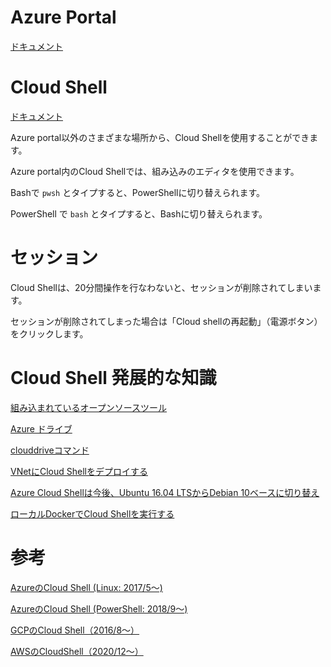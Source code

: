 # Azure Portal

[ドキュメント](https://docs.microsoft.com/ja-jp/azure/azure-portal/)


# Cloud Shell

[ドキュメント](https://docs.microsoft.com/ja-jp/azure/cloud-shell/overview)

Azure portal以外のさまざまな場所から、Cloud Shellを使用することができます。

Azure portal内のCloud Shellでは、組み込みのエディタを使用できます。

Bashで `pwsh` とタイプすると、PowerShellに切り替えられます。

PowerShell で `bash` とタイプすると、Bashに切り替えられます。

# セッション

Cloud Shellは、20分間操作を行なわないと、セッションが削除されてしまいます。

セッションが削除されてしまった場合は「Cloud shellの再起動」（電源ボタン）をクリックします。

# Cloud Shell 発展的な知識

[組み込まれているオープンソースツール](https://docs.microsoft.com/ja-jp/azure/cloud-shell/features#deep-integration-with-open-source-tooling)

[Azure ドライブ](https://docs.microsoft.com/ja-jp/azure/cloud-shell/features#azure-drive-azure)

[clouddriveコマンド](https://docs.microsoft.com/ja-jp/azure/cloud-shell/persisting-shell-storage#clouddrive-commands)

[VNetにCloud Shellをデプロイする](https://docs.microsoft.com/ja-jp/azure/cloud-shell/private-vnet)

[Azure Cloud Shellは今後、Ubuntu 16.04 LTSからDebian 10ベースに切り替え](https://www.atmarkit.co.jp/ait/articles/2012/07/news009.html)

[ローカルDockerでCloud Shellを実行する](https://github.com/Azure/CloudShell)


# 参考

[AzureのCloud Shell (Linux: 2017/5～)](https://www.publickey1.jp/blog/17/azurebashcloud_shellpowershellbuild_2017.html)

[AzureのCloud Shell (PowerShell: 2018/9～)](https://azure.microsoft.com/en-us/updates/powershell-in-azure-cloud-shell-now-generally-available/)

[GCPのCloud Shell（2016/8～）](https://cloudplatform-jp.googleblog.com/2016/08/cloud-shell-ga.html)

[AWSのCloudShell（2020/12～）](https://aws.amazon.com/jp/blogs/news/aws-cloudshell-command-line-access-to-aws-resources/)


